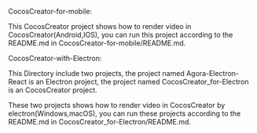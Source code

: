 
CocosCreator-for-mobile:

This CocosCreator project shows how to render video in CocosCreator(Android,IOS), you can run this project according to the README.md in CocosCreator-for-mobile/README.md.


CocosCreator-with-Electron:

This Directory include two projects, the project named Agora-Electron-React is an Electron project, the project named CocosCreator_for-Electron is an CocosCreator project.

These two projects shows how to render video in CocosCreator by electron(Windows,macOS), you can run these projects according to the README.md in CocosCreator_for-Electron/README.md.